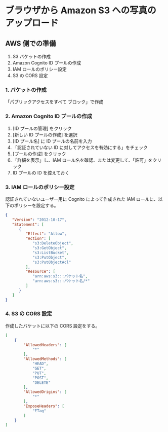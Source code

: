 # ブラウザから Amazon S3 への写真のアップロード

## AWS 側での準備

1. S3 バケットの作成
2. Amazon Cognito ID プールの作成
3. IAM ロールのポリシー設定
4. S3 の CORS 設定


### 1. バケットの作成

「パブリックアクセスをすべて ブロック」で作成

### 2. Amazon Cognito ID プールの作成

1. [ID プールの管理] をクリック
2. [新しい ID プールの作成] を選択
3. [ID プール名] に ID プールの名前を入力
4. 「認証されていない ID に対してアクセスを有効にする」をチェック
5. [プールの作成] をクリック
6. 「詳細を表示」し、IAM ロール名を確認、または変更して、「許可」をクリック
7. ID プールの ID を控えておく

### 3. IAM ロールのポリシー設定

認証されていないユーザー用に Cognito によって作成された IAM ロールに、以下のポリシーを設定する。

```json
{
   "Version": "2012-10-17",
   "Statement": [
      {
         "Effect": "Allow",
         "Action": [
            "s3:DeleteObject",
            "s3:GetObject",
            "s3:ListBucket",
            "s3:PutObject",
            "s3:PutObjectAcl"
         ],
         "Resource": [
            "arn:aws:s3:::バケット名",
            "arn:aws:s3:::バケット名/*"
         ]
      }
   ]
}
```

### 4. S3 の CORS 設定

作成したバケットに以下の CORS 設定をする。

```json
[
    {
        "AllowedHeaders": [
            "*"
        ],
        "AllowedMethods": [
            "HEAD",
            "GET",
            "PUT",
            "POST",
            "DELETE"
        ],
        "AllowedOrigins": [
            "*"
        ],
        "ExposeHeaders": [
            "ETag"
        ]
    }
]
```


